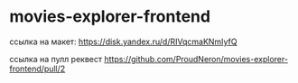 # movies-explorer-frontend

ссылка на макет:
https://disk.yandex.ru/d/RIVqcmaKNmIyfQ

ссылка на пулл реквест
https://github.com/ProudNeron/movies-explorer-frontend/pull/2
